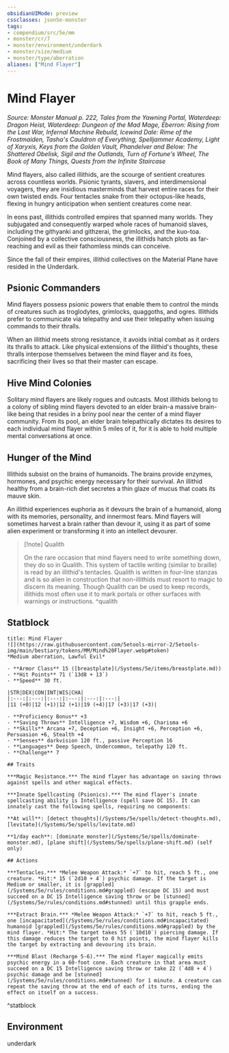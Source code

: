 ```yaml
---
obsidianUIMode: preview
cssclasses: json5e-monster
tags:
- compendium/src/5e/mm
- monster/cr/7
- monster/environment/underdark
- monster/size/medium
- monster/type/aberration
aliases: ["Mind Flayer"]
---
```

# Mind Flayer
*Source: Monster Manual p. 222, Tales from the Yawning Portal, Waterdeep: Dragon Heist, Waterdeep: Dungeon of the Mad Mage, Eberron: Rising from the Last War, Infernal Machine Rebuild, Icewind Dale: Rime of the Frostmaiden, Tasha's Cauldron of Everything, Spelljammer Academy, Light of Xaryxis, Keys from the Golden Vault, Phandelver and Below: The Shattered Obelisk, Sigil and the Outlands, Turn of Fortune's Wheel, The Book of Many Things, Quests from the Infinite Staircase*  

Mind flayers, also called illithids, are the scourge of sentient creatures across countless worlds. Psionic tyrants, slavers, and interdimensional voyagers, they are insidious masterminds that harvest entire races for their own twisted ends. Four tentacles snake from their octopus-like heads, flexing in hungry anticipation when sentient creatures come near.

In eons past, illithids controlled empires that spanned many worlds. They subjugated and consequently warped whole races of humanoid slaves, including the githyanki and githzerai, the grimlocks, and the kuo-toa. Conjoined by a collective consciousness, the illithids hatch plots as far-reaching and evil as their fathomless minds can conceive.

Since the fall of their empires, illithid collectives on the Material Plane have resided in the Underdark.

## Psionic Commanders

Mind flayers possess psionic powers that enable them to control the minds of creatures such as troglodytes, grimlocks, quaggoths, and ogres. Illithids prefer to communicate via telepathy and use their telepathy when issuing commands to their thralls.

When an illithid meets strong resistance, it avoids initial combat as it orders its thralls to attack. Like physical extensions of the illithid's thoughts, these thralls interpose themselves between the mind flayer and its foes, sacrificing their lives so that their master can escape.

## Hive Mind Colonies

Solitary mind flayers are likely rogues and outcasts. Most illithids belong to a colony of sibling mind flayers devoted to an elder brain-a massive brain-like being that resides in a briny pool near the center of a mind flayer community. From its pool, an elder brain telepathically dictates its desires to each individual mind flayer within 5 miles of it, for it is able to hold multiple mental conversations at once.

## Hunger of the Mind

Illithids subsist on the brains of humanoids. The brains provide enzymes, hormones, and psychic energy necessary for their survival. An illithid healthy from a brain-rich diet secretes a thin glaze of mucus that coats its mauve skin.

An illithid experiences euphoria as it devours the brain of a humanoid, along with its memories, personality, and innermost fears. Mind flayers will sometimes harvest a brain rather than devour it, using it as part of some alien experiment or transforming it into an intellect devourer.

> [!note] Qualith
> 
> On the rare occasion that mind flayers need to write something down, they do so in Qualith. This system of tactile writing (similar to braille) is read by an illithid's tentacles. Qualith is written in four-line stanzas and is so alien in construction that non-illithids must resort to magic to discern its meaning. Though Qualith can be used to keep records, illithids most often use it to mark portals or other surfaces with warnings or instructions.
^qualith

## Statblock

```ad-statblock
title: Mind Flayer
![](https://raw.githubusercontent.com/5etools-mirror-2/5etools-img/main/bestiary/tokens/MM/Mind%20Flayer.webp#token)
*Medium aberration, Lawful Evil*

- **Armor Class** 15 ([breastplate](/Systems/5e/items/breastplate.md))
- **Hit Points** 71 (`13d8 + 13`)
- **Speed** 30 ft.

|STR|DEX|CON|INT|WIS|CHA|
|:---:|:---:|:---:|:---:|:---:|:---:|
|11 (+0)|12 (+1)|12 (+1)|19 (+4)|17 (+3)|17 (+3)|

- **Proficiency Bonus** +3
- **Saving Throws** Intelligence +7, Wisdom +6, Charisma +6
- **Skills** Arcana +7, Deception +6, Insight +6, Perception +6, Persuasion +6, Stealth +4
- **Senses** darkvision 120 ft., passive Perception 16
- **Languages** Deep Speech, Undercommon, telepathy 120 ft.
- **Challenge** 7

## Traits

***Magic Resistance.*** The mind flayer has advantage on saving throws against spells and other magical effects.

***Innate Spellcasting (Psionics).*** The mind flayer's innate spellcasting ability is Intelligence (spell save DC 15). It can innately cast the following spells, requiring no components:

**At will**: [detect thoughts](/Systems/5e/spells/detect-thoughts.md), [levitate](/Systems/5e/spells/levitate.md)

**1/day each**: [dominate monster](/Systems/5e/spells/dominate-monster.md), [plane shift](/Systems/5e/spells/plane-shift.md) (self only)

## Actions

***Tentacles.*** *Melee Weapon Attack:* `+7` to hit, reach 5 ft., one creature. *Hit:* 15 (`2d10 + 4`) psychic damage. If the target is Medium or smaller, it is [grappled](/Systems/5e/rules/conditions.md#grappled) (escape DC 15) and must succeed on a DC 15 Intelligence saving throw or be [stunned](/Systems/5e/rules/conditions.md#stunned) until this grapple ends.

***Extract Brain.*** *Melee Weapon Attack:* `+7` to hit, reach 5 ft., one [incapacitated](/Systems/5e/rules/conditions.md#incapacitated) humanoid [grappled](/Systems/5e/rules/conditions.md#grappled) by the mind flayer. *Hit:* The target takes 55 (`10d10`) piercing damage. If this damage reduces the target to 0 hit points, the mind flayer kills the target by extracting and devouring its brain.

***Mind Blast (Recharge 5-6).*** The mind flayer magically emits psychic energy in a 60-foot cone. Each creature in that area must succeed on a DC 15 Intelligence saving throw or take 22 (`4d8 + 4`) psychic damage and be [stunned](/Systems/5e/rules/conditions.md#stunned) for 1 minute. A creature can repeat the saving throw at the end of each of its turns, ending the effect on itself on a success.
```
^statblock

## Environment

underdark